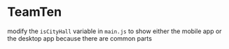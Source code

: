 # TeamTen


modify the `isCityHall` variable in `main.js` to show either the mobile app or the desktop app because there are common parts

